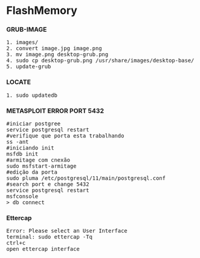# FlashMemory

### GRUB-IMAGE
<pre>
1. images/
2. convert image.jpg image.png
3. mv image.png desktop-grub.png
4. sudo cp desktop-grub.png /usr/share/images/desktop-base/
5. update-grub
</pre>

### LOCATE
<pre>
1. sudo updatedb
</pre>

### METASPLOIT ERROR PORT 5432
<pre>
#iniciar postgree
service postgresql restart
#verifique que porta esta trabalhando
ss -ant
#iniciando init
msfdb init
#armitage com cnexão
sudo msfstart-armitage
#edição da porta
sudo pluma /etc/postgresql/11/main/postgresql.conf
#search port e change 5432
service postgresql restart
msfconsole
> db_connect
</pre>

### Ettercap
<pre>
Error: Please select an User Interface
terminal: sudo ettercap -Tq
ctrl+c
open ettercap interface
</pre>
